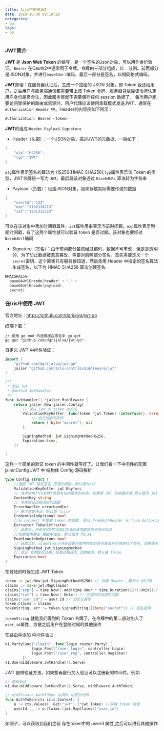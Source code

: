 ```yaml
---
title: Iris中使用JWT
date: 2019-10-30 09:19:28
categories:
- Go
tags:
- Go
---
```

### **JWT简介**
**JWT** 是 **Json Web Token** 的缩写，是一个签名的Json对象，可以用作身份验证。`Bearer` 在Oauth2中通常用于令牌。令牌由三部分组成，以 `.` 分割。前两部分是JSON对象，并进行`base64url`编码，最后一部分是签名，以相同格式编码。

**JWT**原理：在服务器认证后，生成一个加密的 JSON 对象，即 Token 返还给用户，之后用户与服务端通信都需要带上该 Token 令牌，服务器只依靠该令牌认定用户身份是否合法，因此服务器就不需要保存任何 session 数据了。
每当用户想要访问受保护的路由或资源时，用户代理应该使用承载模式发送JWT，通常在`Authorization Header `中。Header的内容应如下所示：
```javascript
Authorization: Bearer <token>
```
**JWT**的组成:`Header.Payload.Signature`
* Header（头部）：一个JSON对象，描述JWT的元数据，一般如下：
```go
{
    "alg":"HS256",
    "typ":"JWT"
}
```
`alg`属性表示签名的算法为 HS256(HMAC SHA256),`typ`属性表示该 Token 的类型，JWT令牌统一写为 `JWT`。最后将该对象通过 `Base64URL` 算法转为字符串
* Payload（负载）：也是JSON对象，用来存放实际需要传递的数据
```go
{
    "userId":"123"
    "exp":"3132134213"
    "iat":"1231312323"
}
```
可以在该对象中添加时间戳属性，`iat`属性用来表示当前时间戳，`exp`属性表示到期时间戳，有了这两个属性就可以验证 token 是否过期。该对象也要经过 `Base64Url`编码
* Signature（签名）：由于前两部分虽然经过编码，数据不可串改，但是是透明的，为了防止数据被恶意篡改，需要对前两部分签名。首先需要定义一个 `secret`密钥，这个密钥只有服务器知道，然后使用 Header 中指定的签名算法 生成签名，以下为 HMAC SHA256 算法创建签名:
```go
HMACSHA256(
  base64UrlEncode(header) + "." +
  base64UrlEncode(payload),
  secret)
```

### **在Iris中使用 JWT**
官方地址：<a href="https://github.com/dgrijalva/jwt-go">https://github.com/dgrijalva/jwt-go</a>

终端下载：
```
// 使用 go mod 的话直接在项目中 go get
go get "github.com/dgrijalva/jwt-go" 
```

自定义 JWT 中间件验证：
```go
import (
	"github.com/dgrijalva/jwt-go"
	jailer "github.com/iris-contrib/middleware/jwt"
)

/**
 * 验证 jwt
 * @method JwtHandler
 */
func JwtHandler() *jailer.Middleware {
	return jailer.New(jailer.Config{
		// 验证 jwt 的 token 的方法
		ValidationKeyGetter: func(token *jwt.Token) (interface{}, error) {
			// 自己加密的密钥
			return []byte("secret"), nil
		},

		SigningMethod: jwt.SigningMethodHS256,
		Expiration:true,
	})

}
```
这样一个简单的验证 token 的中间件就写好了。让我们看一下中间件的配置 jailer.Config
JWT 中 结构体 Config 源码解析
```go
type Config struct {
	//返回 JWT 验证签名 密钥的函数，默认值为nil
	ValidationKeyGetter jwt.Keyfunc
	// 请求中用户(&令牌)信息所在的属性的名称，如果是 JWT 将会被存储,默认值为 jwt
	ContextKey string
	// 令牌验证出错调用的函数
	ErrorHandler errorHandler
	// 是否需要凭证，默认值 false
	CredentialsOptional bool
	//从 request 中提取 token 的函数  默认 FromAuthHeader 从 from Authorization header 中获取 token
	Extractor TokenExtractor
	// 设置后，所有使用OPTIONS方法的请求都将使用身份验证
	//如果使用需在 路由中注册，默认值为 false
	EnableAuthOnOptions bool
	// 设置之后，middelware将验证是否使用特定的签名算法对令牌进行了签名，如果签名方法不是常量，可以使用ValidationKeyGetter回调来实现其他检查，默认值 nil
	SigningMethod jwt.SigningMethod
	// 验证 令牌是否过期，如果过期返回 过期错误，默认值 false
	Expiration bool
}
```
在登陆的时候生成 JWT Token
```go
token := jwt.New(jwt.SigningMethodHS256) // 创建 Header ,算法为 HS256
claims := make(jwt.MapClaims)
claims["exp"] = time.Now().Add(time.Hour * time.Duration(12)).Unix()// 时间戳
claims["iat"] = time.Now().Unix() // 生成时的当前时间戳
claims["user_id"] = user.Id // 自定义属性
token.Claims = claims
tokenString, err := token.SignedString([]byte("secret")) // 签名密钥
```
`tokenString` 就是我们得到的 Token 令牌了，在令牌中的第二部分加入了 `user_id`属性，方便之后用户在登陆时候的其他操作

在路由中添加 中间件验证
```go
v1.PartyFunc("/login", func(login router.Party) {
			login.Post("/user_login", controller.Login)
			login.Post("/user_reg", controller.Register)
		})
v1.Use(middleware.JwtHandler().Serve)
```
JWT 自带验证方法，如果想再自行加入验证可以注册新的中间件，例如
```go
// 路由验证
v1.Use(middleware.JwtHandler().Serve, middleware.AuthToken)

// middleware.AuthToken 中间件 中部分代码
func AuthToken(ctx iris.Context) {
    u := ctx.Values().Get("jwt").(*jwt.Token) //获取 token 信息
    userId, _ := u.Claims.(jwt.MapClaims)["user_id"]
}
```
如例子，可以获取到我们之前 存在token中的 userId 属性,之后可以进行其他操作